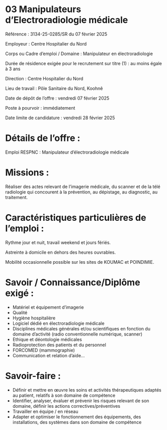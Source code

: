 # 03 Manipulateurs d’Electroradiologie médicale

Référence : 3134-25-0285/SR du 07 février 2025

Employeur : Centre Hospitalier du Nord

Corps ou Cadre d’emploi / Domaine : Manipulateur en électroradiologie

Durée de résidence exigée pour le recrutement sur titre (1) : au moins égale à 3 ans

Direction : Centre Hospitalier du Nord

Lieu de travail : Pôle Sanitaire du Nord, Koohnê

Date de dépôt de l’offre : vendredi 07 février 2025

Poste à pourvoir : immédiatement

Date limite de candidature : vendredi 28 février 2025

# Détails de l’offre :

Emploi RESPNC : Manipulateur d’électroradiologie médicale

# Missions :

Réaliser des actes relevant de l’imagerie médicale, du scanner et de la télé radiologie qui concourent à la prévention, au dépistage, au diagnostic, au traitement.

# Caractéristiques particulières de l’emploi :

Rythme jour et nuit, travail weekend et jours fériés.

Astreinte à domicile en dehors des heures ouvrables.

Mobilité occasionnelle possible sur les sites de KOUMAC et POINDIMIE.

# Savoir / Connaissance/Diplôme exigé :

- Matériel et équipement d’imagerie
- Qualité
- Hygiène hospitalière
- Logiciel dédié en électroradiologie médicale
- Disciplines médicales générales et/ou scientifiques en fonction du domaine d’activité (radio conventionnelle numérique, scanner)
- Ethique et déontologie médicales
- Radioprotection des patients et du personnel
- FORCOMED (mammographie)
- Communication et relation d’aide…

# Savoir-faire :

- Définir et mettre en œuvre les soins et activités thérapeutiques adaptés au patient, relatifs à son domaine de compétence
- Identifier, analyser, évaluer et prévenir les risques relevant de son domaine, définir les actions correctives/préventives
- Travailler en équipe / en réseau
- Adapter et optimiser le fonctionnement des équipements, des installations, des systèmes dans son domaine de compétence